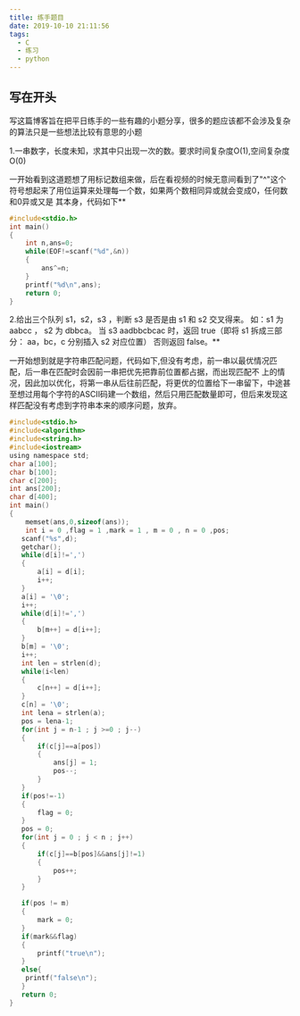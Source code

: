 ```yaml
---
title: 练手题目
date: 2019-10-10 21:11:56
tags: 
  - C
  - 练习
  - python
---
```

## 写在开头

写这篇博客旨在把平日练手的一些有趣的小题分享，很多的题应该都不会涉及复杂的算法只是一些想法比较有意思的小题
<!--more-->

 1.一串数字，长度未知，求其中只出现一次的数。要求时间复杂度O(1),空间复杂度O(0)

一开始看到这道题想了用标记数组来做，后在看视频的时候无意间看到了"^"这个符号想起来了用位运算来处理每一个数，如果两个数相同异或就会变成0，任何数和0异或又是
其本身，代码如下**

``` c
#include<stdio.h>
int main()
{
    int n,ans=0;
    while(EOF!=scanf("%d",&n))
    {
        ans^=n;
    }
    printf("%d\n",ans);
    return 0;
}
```

2.给出三个队列 s1，s2，s3 ，判断 s3 是否是由 s1 和 s2 交叉得来。 如：s1 为 aabcc ， s2 为 dbbca。 当 s3 aadbbcbcac 时，返回 true（即将 s1 拆成三部分： aa，bc，c 分别插入 s2 对应位置） 否则返回 false。**

一开始想到就是字符串匹配问题，代码如下,但没有考虑，前一串以最优情况匹配，后一串在匹配时会因前一串把优先把靠前位置都占据，而出现匹配不
上的情况，因此加以优化，将第一串从后往前匹配，将更优的位置给下一串留下，中途甚至想过用每个字符的ASCII码建一个数组，然后只用匹配数量即可，但后来发现这样匹配没有考虑到字符串本来的顺序问题，放弃。

``` c
#include<stdio.h>
#include<algorithm>
#include<string.h>
#include<iostream>
using namespace std;
char a[100];
char b[100];
char c[200];
int ans[200];
char d[400];
int main()
{
    memset(ans,0,sizeof(ans));
    int i = 0 ,flag = 1 ,mark = 1 , m = 0 , n = 0 ,pos;
   scanf("%s",d);
   getchar();
   while(d[i]!=',')
   {
       a[i] = d[i];
       i++;
   }
   a[i] = '\0';
   i++;
   while(d[i]!=',')
   {
       b[m++] = d[i++];
   }
   b[m] = '\0';
   i++;
   int len = strlen(d);
   while(i<len)
   {
       c[n++] = d[i++];
   }
   c[n] = '\0';
   int lena = strlen(a);
   pos = lena-1;
   for(int j = n-1 ; j >=0 ; j--)
   {
       if(c[j]==a[pos])
       {
           ans[j] = 1;
           pos--;
       }
   }
   if(pos!=-1)
   {
       flag = 0;
   }
   pos = 0;
   for(int j = 0 ; j < n ; j++)
   {
       if(c[j]==b[pos]&&ans[j]!=1)
       {
           pos++;
       }
   }

   if(pos != m)
   {
       mark = 0;
   }
   if(mark&&flag)
   {
       printf("true\n");
   }
   else{
    printf("false\n");
   }
   return 0;
}

```
